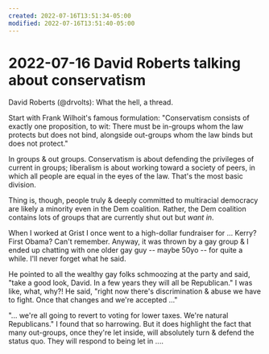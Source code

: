 ```yaml
---
created: 2022-07-16T13:51:34-05:00
modified: 2022-07-16T13:51:40-05:00
---
```


# 2022-07-16 David Roberts talking about conservatism

David Roberts (@drvolts): What the hell, a thread. 

Start with Frank Wilhoit's famous formulation: "Conservatism consists of exactly one proposition, to wit: There must be in-groups whom the law protects but does not bind, alongside out-groups whom the law binds but does not protect."

In groups & out groups. Conservatism is about defending the privileges of current in groups; liberalism is about working toward a society of peers, in which all people are equal in the eyes of the law. That's the most basic division.

Thing is, though, people truly & deeply committed to multiracial democracy are likely a minority even in the Dem coalition. Rather, the Dem coalition contains lots of groups that are currently shut out but *want in*.

When I worked at Grist I once went to a high-dollar fundraiser for ... Kerry? First Obama? Can't remember. Anyway, it was thrown by a gay group & I ended up chatting with one older gay guy -- maybe 50yo -- for quite a while. I'll never forget what he said.

He pointed to all the wealthy gay folks schmoozing at the party and said, "take a good look, David. In a few years they will all be Republican." I was like, what, why?! He said, "right now there's discrimination & abuse we have to fight. Once that changes and we're accepted ..."

"... we're all going to revert to voting for lower taxes. We're natural Republicans." I found that so harrowing. But it does highlight the fact that many out-groups, once they're let inside, will absolutely turn & defend the status quo. They will respond to being let in ....
